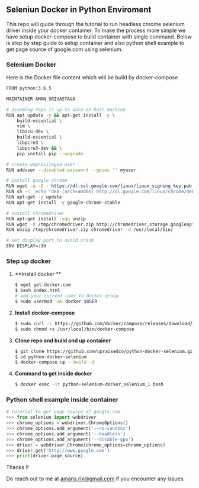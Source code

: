 ## Seleniun Docker in Python Enviroment 

This repo will guide through the tutorial to run headless chrome selenium driver inside your docker container. To make the process more simple we have setup docker-compose to build container with single command. Below is step by step guide to setup container and also python shell example to get page source of google.com using selenium.

### Selenium Docker

Here is the Docker file content which will be build by docker-compose 

```bash
FROM python:3.6.5

MAINTAINER AMAN SRIVASTAVA

# assuming repo is up to date on host machine
RUN apt update -y && apt-get install -y \
    build-essential \
    vim \
    libicu-dev \
    build-essential \
    libpcre3 \
    libpcre3-dev && \
    pip install pip --upgrade

# create unprivileged user
RUN adduser --disabled-password --gecos '' myuser  

# install google chrome
RUN wget -q -O - https://dl-ssl.google.com/linux/linux_signing_key.pub | apt-key add -
RUN sh -c 'echo "deb [arch=amd64] http://dl.google.com/linux/chrome/deb/ stable main" >> /etc/apt/sources.list.d/google-chrome.list'
RUN apt-get -y update
RUN apt-get install -y google-chrome-stable

# install chromedriver
RUN apt-get install -yqq unzip
RUN wget -O /tmp/chromedriver.zip http://chromedriver.storage.googleapis.com/`curl -sS chromedriver.storage.googleapis.com/LATEST_RELEASE`/chromedriver_linux64.zip
RUN unzip /tmp/chromedriver.zip chromedriver -d /usr/local/bin/

# set display port to avoid crash
ENV DISPLAY=:99
```

### Step up docker

1. **Install docker **

   ```bash
   $ wget get.docker.com
   $ bash index.html
   # add your current user to Docker group
   $ sudo usermod -aG docker $USER
   ```

2. **Install docker-compose**

   ```bash
   $ sudo curl -L https://github.com/docker/compose/releases/download/1.22.0/docker-compose-$(uname -s)-$(uname -m) -o /usr/local/bin/docker-compose
   $ sudo chmod +x /usr/local/bin/docker-compose
   ```

3. **Clone repo and build and up container**

   ```bash
   $ git clone https://github.com/upraisedco/python-docker-selenium.git
   $ cd python-docker-selenium
   $ docker-compose up --build -d
   ```

4. **Command to get inside docker**

   ```bash
   $ docker exec -it python-selenium-docker_selenium_1 bash
   ```

### Python shell example inside container

```python
# tutorial to get page source of google.com
>>> from selenium import webdriver
>>> chrome_options = webdriver.ChromeOptions()
>>> chrome_options.add_argument('--no-sandbox')
>>> chrome_options.add_argument('--headless')
>>> chrome_options.add_argument('--disable-gpu')
>>> driver = webdriver.Chrome(chrome_options=chrome_options)
>>> driver.get('http://www.google.com')
>>> print(driver.page_source)
```

Thanks !!

Do reach out to me at amans.rlx@gmail.com if you encounter any issues.